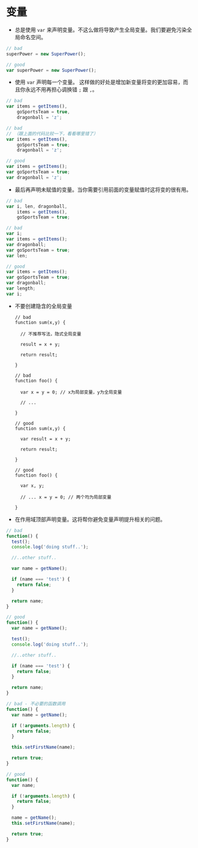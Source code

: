 # 变量

- 总是使用 `var` 来声明变量。不这么做将导致产生全局变量。我们要避免污染全局命名空间。

 ```javascript
 // bad
 superPower = new SuperPower();

 // good
 var superPower = new SuperPower();
 ```

- 使用 `var` 声明每一个变量。
 这样做的好处是增加新变量将变的更加容易，而且你永远不用再担心调换错 `;` 跟 `,`。

 ```javascript
 // bad
 var items = getItems(),
     goSportsTeam = true,
     dragonball = 'z';

 // bad
 // （跟上面的代码比较一下，看看哪里错了）
 var items = getItems(),
     goSportsTeam = true;
     dragonball = 'z';

 // good
 var items = getItems();
 var goSportsTeam = true;
 var dragonball = 'z';
 ```

- 最后再声明未赋值的变量。当你需要引用前面的变量赋值时这将变的很有用。

 ```javascript
 // bad
 var i, len, dragonball,
     items = getItems(),
     goSportsTeam = true;

 // bad
 var i;
 var items = getItems();
 var dragonball;
 var goSportsTeam = true;
 var len;

 // good
 var items = getItems();
 var goSportsTeam = true;
 var dragonball;
 var length;
 var i;
 ```

- 不要创建隐含的全局变量

  ```
  // bad
  function sum(x,y) {

    // 不推荐写法，隐式全局变量

    result = x + y;

    return result;

  }

  // bad
  function foo() {

    var x = y = 0; // x为局部变量，y为全局变量

    // ...

  }

  // good
  function sum(x,y) {

    var result = x + y;

    return result;

  }

  // good
  function foo() {

    var x, y;

    // ... x = y = 0; // 两个均为局部变量

  }

  ```

- 在作用域顶部声明变量。这将帮你避免变量声明提升相关的问题。

 ```javascript
 // bad
 function() {
   test();
   console.log('doing stuff..');

   //..other stuff..

   var name = getName();

   if (name === 'test') {
     return false;
   }

   return name;
 }

 // good
 function() {
   var name = getName();

   test();
   console.log('doing stuff..');

   //..other stuff..

   if (name === 'test') {
     return false;
   }

   return name;
 }

 // bad - 不必要的函数调用
 function() {
   var name = getName();

   if (!arguments.length) {
     return false;
   }

   this.setFirstName(name);

   return true;
 }

 // good
 function() {
   var name;

   if (!arguments.length) {
     return false;
   }

   name = getName();
   this.setFirstName(name);

   return true;
 }
 ```
